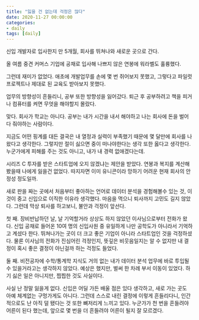 ```yaml
---
title: "잃을 건 없는데 걱정은 많다"
date: 2020-11-27 00:00:00
categories:
- daily
tags: [daily]
---
```


신입 개발자로 입사한지 만 5개월, 회사를 뛰쳐나와 새로운 곳으로 간다.

올 여름 중견 커머스 기업에 공채로 입사해 나쁘지 않은 연봉에 워라벨도 훌륭했다.

그런데 재미가 없었다. 애초에 개발업무를 손에 몇 번 쥐어보지 못했고, 그렇다고 파일럿 프로젝트나 제대로 된 교육도 받아보지 못했다.

업무의 방향성이 흔들리니, 공부 또한 방향성을 잃어갔다. 퇴근 후 공부하려고 책을 피거나 컴퓨터를 켜면 무엇을 해야할지 몰랐다.

맞다. 회사가 학교는 아니다. 공부는 내가 시간을 내서 해야하고 나는 회사에 돈을 벌어다 줘야하는 사람이다. 

지금도 어떤 핑계를 대든 결국은 내 열정과 실력이 부족했기 때문에 몇 달만에 회사를 나왔다고 생각한다. 그렇지만 절이 싫으면 중이 떠나야한다는 생각 또한 옳다고 생각한다. 누군가에게 피해를 주는 것도 아니고, 내가 내 경력 없애겠다는데.

시리즈 C 투자를 받은 스타트업에 오지 않겠냐는 제안을 받았다. 연봉과 복지를 계산해봤을때 나에게 잃을건 없었다. 따지자면 이미 유니콘이라 망하기 어려운 현재 회사의 안정성 정도일까.

새로 판을 짜는 곳에서 처음부터 좋아하는 언어로 데이터 분석을 경험해볼수 있는 것, 이것이 중고 신입으로 이직한 이유라 생각했다. 마음을 먹으니 퇴사까지 고민도 길지 않았다. 그런데 막상 퇴사를 하고보니, 불안과 걱정이 앞선다.

첫 째. 장비반납하던 날, 날 기억할거라 상상도 하지 않았던 이사님으로부터 전화가 왔다. 신입 공채로 들어온 10여 명의 신입사원 중 유일하게 나만 공학도가 아니라서 기억하고 계셨다 한다. 뛰쳐나가는 곳이 더 크고 좋은 기업이 아니라 스타트업인 것을 걱정하셨다. 물론 이사님의 전화가 진심어린 걱정인지, 뜻깊은 비웃음일지는 알 수 없지만 내 결정이 혹시 좋은 결정이 아닌걸까 하는 걱정도 들었다.

둘 째. 비전공자에 수학/통계학 지식도 거의 없는 내가 데이터 분석 업무에 바로 투입될 수 있을거라고는 생각하지 않았다. 예상은 했지만, 벌써 한 차례 부서 이동이 있었다. 하기 싫은 일은 아니지만, 찝찝한 것도 사실이다. 

사실 난 정말 잃을게 없다. 신입은 어딜 가든 배울 점은 있다 생각하고, 새로 가는 곳도 아예 체계없는 구멍가게도 아니다. 그런데 스스로 내린 결정에 이렇게 흔들리다니, 인간적으로도 난 아직 덜 됐다는 것 또한 뼈저리게 느끼고 있다. 누군가가 천 번을 흔들려야 어른이 된다 했는데, 앞으로 몇 번을 더 흔들려야 어른이 될지 잘 모르겠다.





